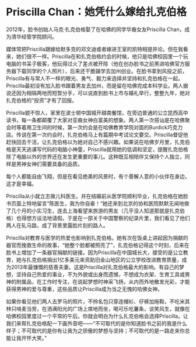# Priscilla Chan：她凭什么嫁给扎克伯格

2012年，脸书创始人马克·扎克伯格娶了在哈佛的同学华裔女友Priscilla Chan，成为清华经管学院顾问。 

媒体常把Priscilla跟嫁给默多克的邓文迪或者嫁进王室的凯特相提并论。但在我看来，她们很不一样。Priscilla在和扎克伯格约会的时候，他只是哈佛校园里一个玩电脑的书呆子极客，他玩得过火了差点被开除（他在创办脸书之前黑进哈佛官方服务器下载同学的个人照片），后来还干脆辍学去加州创业。在脸书拿到风投之前，Priscilla有与常人不一样的眼光、勇气、毅力来选择并坚持和扎克伯格在一起。Priscilla最初没有加入脸书跟着男友去加州，而是留在哈佛完成本科学业。两人据说还因为相隔两地而短暂分手，可以说直到脸书上市与婚礼举行，整整九年，她对扎克伯格的“投资”才有了回报。 

Priscilla貌不惊人，家里在波士顿中国城开越南餐馆，在旁边普通的公立昆西高中读书，每一条都颠覆了大家对亚裔女神白富美的想象。两人第一次搭讪是在哈佛聚会时等着用卫生间的时候，第一次约会是在哈佛教育学院对面的Burdick巧克力店。传说在第一次约会时，扎克伯格马上有篇期中考试论文要交。Priscilla督促他赶快回去干活，让扎克伯格以为她对自己不感兴趣。如果说在哈佛岁月里，扎克伯格是天天逃课写代码的电脑小神童，Priscilla就用她的低调和坚定，提醒扎克伯格除了电脑以外的世界还在发生更重要的事儿。这种既互相陪伴又保持个人独立，同样是男神女神们需要具备的品质。 

每个人都能自由飞翔，但是在看见绝美的风景时，有个善解人意的小伙伴在身边，这才是幸福。 

Priscilla从小就立志做儿科医生。并在结婚前从医学院顺利毕业，扎克伯格在她脸书页面上特地留言“陈医生，我为你自豪！”她还来到北京的协和医院默默无闻地做了几个月的小实习生，连去上海看望来旅游的男友（几乎没人知道那就是扎克伯格）也得想方设法地请假。于是在一部关于中国警察的纪录片里，我们看见了他们两人在轧马路，成了背景里露脸片刻的路人。 

Priscilla对教育与医学的热爱也影响到扎克伯格。她有次在饭桌上讲起因为捐献的器官而挽救生命的故事，“她整个脸都被照亮了”，扎克伯格记得这个时刻，后来在脸书上增加了一条器官捐献的链接。因为Priscilla在中国城长大，接受的是公立教育，她与扎克伯格捐出1亿多美元来资助旧金山地区的公立学校改进教育质量，成为2013年最慷慨的慈善夫妻。这是Priscilla对扎克伯格最大的影响。有自己的梦想，坚持自己热爱的事业，不为外貌或出身而遗憾，不想成为衣架、生育工具或男神的附属品，在工作时专注，在说起梦想时神采飞扬，从内而外地散发光彩，才能获得男神的爱与尊重，这些品质让Priscilla成为当之无愧的哈佛女神。 

如果你看见他们两人去罗马的照片，不拎名包只穿连帽衫、仔裤加拖鞋，不吃米其林只啃麦当劳，在洒满阳光的广场上席地而坐，喝可乐吃薯条，谈笑风生，就像在哈佛校园里度过一个平常的午后。你就会明白为什么扎克伯格会选择Priscilla。让我们来帮扎克伯格配一下画外音吧——“不可取代的是你知道脸书之前的我是什么样子；不可取代的是你有让我为之骄傲的梦想与坚持；不可取代的是一路走来你总能让我开怀大笑。”